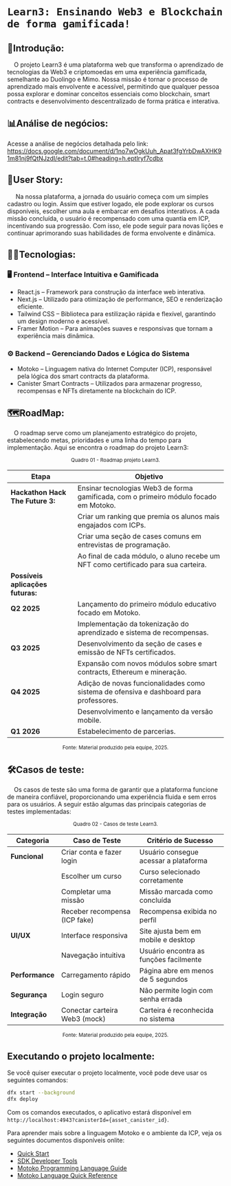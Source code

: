 # `Learn3: Ensinando Web3 e Blockchain de forma gamificada!`

## 🚩Introdução:

&nbsp;&nbsp;&nbsp;&nbsp;O projeto Learn3 é uma plataforma web que transforma o aprendizado de tecnologias da Web3 e criptomoedas em uma experiência gamificada, semelhante ao Duolingo e Mimo. Nossa missão é tornar o processo de aprendizado mais envolvente e acessível, permitindo que qualquer pessoa possa explorar e dominar conceitos essenciais como blockchain, smart contracts e desenvolvimento descentralizado de forma prática e interativa.

## 📊Análise de negócios:

Acesse a análise de negócios detalhada pelo link:
https://docs.google.com/document/d/1no7wOgkUuh_Apat3fgYrbDwAXHK91m81nj9fQtNJzdI/edit?tab=t.0#heading=h.eptlryf7cdbx

## 📖User Story:

&nbsp;&nbsp;&nbsp;&nbsp; Na nossa plataforma, a jornada do usuário começa com um simples cadastro ou login. Assim que estiver logado, ele pode explorar os cursos disponíveis, escolher uma aula e embarcar em desafios interativos. A cada missão concluída, o usuário é recompensado com uma quantia em ICP, incentivando sua progressão. Com isso, ele pode seguir para novas lições e continuar aprimorando suas habilidades de forma envolvente e dinâmica. 

## 👨‍💻Tecnologias:
### 🖥️ Frontend – Interface Intuitiva e Gamificada
- React.js – Framework para construção da interface web interativa.
- Next.js – Utilizado para otimização de performance, SEO e renderização eficiente.
- Tailwind CSS – Biblioteca para estilização rápida e flexível, garantindo um design moderno e acessível.
- Framer Motion – Para animações suaves e responsivas que tornam a experiência mais dinâmica.
  
### ⚙️ Backend – Gerenciando Dados e Lógica do Sistema
- Motoko – Linguagem nativa do Internet Computer (ICP), responsável pela lógica dos smart contracts da plataforma.
- Canister Smart Contracts – Utilizados para armazenar progresso, recompensas e NFTs diretamente na blockchain do ICP.

## 🗺️RoadMap:

&nbsp;&nbsp;&nbsp;&nbsp;O roadmap serve como um planejamento estratégico do projeto, estabelecendo metas, prioridades e uma linha do tempo para implementação. Aqui se encontra o roadmap do projeto Learn3:

<div align="center">
<sub>Quadro 01 - Roadmap projeto Learn3.</sub>
</div>

<div align="center">

| Etapa | Objetivo |
|--------------|----------|
| **Hackathon Hack The Future 3:** | Ensinar tecnologias Web3 de forma gamificada, com o primeiro módulo focado em Motoko. |
|| Criar um ranking que premia os alunos mais engajados com ICPs. |
|| Criar uma seção de cases comuns em entrevistas de programação. |
|| Ao final de cada módulo, o aluno recebe um NFT como certificado para sua carteira. |
| **Possíveis aplicações futuras:** ||
| **Q2 2025** | Lançamento do primeiro módulo educativo focado em Motoko. |
|| Implementação da tokenização do aprendizado e sistema de recompensas. |
| **Q3 2025** | Desenvolvimento da seção de cases e emissão de NFTs certificados. |
|| Expansão com novos módulos sobre smart contracts, Ethereum e mineração. |
| **Q4 2025** | Adição de novas funcionalidades como sistema de ofensiva e dashboard para professores. |
|| Desenvolvimento e lançamento da versão mobile. |
| **Q1 2026** | Estabelecimento de parcerias. |


</div>
<div align="center">
<sub>Fonte: Material produzido pela equipe, 2025.</sub>
</div>

## 🛠️Casos de teste:

&nbsp;&nbsp;&nbsp;&nbsp;Os casos de teste são uma forma de garantir que a plataforma funcione de maneira confiável, proporcionando uma experiência fluida e sem erros para os usuários. A seguir estão algumas das principais categorias de testes implementadas:
<div align="center">
<sub>Quadro 02 - Casos de teste Learn3.</sub>
</div>

<div align="center">

| **Categoria**      | **Caso de Teste**              | **Critério de Sucesso**             |
|--------------------|--------------------------------|-------------------------------------|
| **Funcional**     | Criar conta e fazer login      | Usuário consegue acessar a plataforma |
|                  | Escolher um curso              | Curso selecionado corretamente     |
|                  | Completar uma missão           | Missão marcada como concluída      |
|                  | Receber recompensa (ICP fake)  | Recompensa exibida no perfil       |
| **UI/UX**        | Interface responsiva           | Site ajusta bem em mobile e desktop |
|                  | Navegação intuitiva            | Usuário encontra as funções facilmente |
| **Performance**  | Carregamento rápido            | Página abre em menos de 5 segundos |
| **Segurança**    | Login seguro                   | Não permite login com senha errada |
| **Integração**   | Conectar carteira Web3 (mock)  | Carteira é reconhecida no sistema  |
</div>
<div align="center">
<sub>Fonte: Material produzido pela equipe, 2025.</sub>
</div>


## Executando o projeto localmente:

Se você quiser executar o projeto localmente, você pode deve usar os seguintes comandos:

```bash
dfx start --background
dfx deploy
```

Com os comandos executados, o aplicativo estará disponível em `http://localhost:4943?canisterId={asset_canister_id}`.

Para aprender mais sobre a linguagem Motoko e o ambiente da ICP, veja os seguintes documentos disponíveis onlite:

- [Quick Start](https://internetcomputer.org/docs/current/developer-docs/setup/deploy-locally)
- [SDK Developer Tools](https://internetcomputer.org/docs/current/developer-docs/setup/install)
- [Motoko Programming Language Guide](https://internetcomputer.org/docs/current/motoko/main/motoko)
- [Motoko Language Quick Reference](https://internetcomputer.org/docs/current/motoko/main/language-manual)
